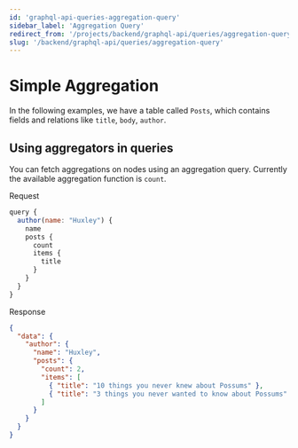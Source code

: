 ```yaml
---
id: 'graphql-api-queries-aggregation-query'
sidebar_label: 'Aggregation Query'
redirect_from: '/projects/backend/graphql-api/queries/aggregation-query'
slug: '/backend/graphql-api/queries/aggregation-query'
---
```


# Simple Aggregation

In the following examples, we have a table called `Posts`, which contains fields and relations like `title`, `body`, `author`.

## Using aggregators in queries

You can fetch aggregations on nodes using an aggregation query. Currently the available aggregation function is `count`.

<div class="code-sample">
<div>
<label>Request</label>

```javascript
query {
  author(name: "Huxley") {
    name
    posts {
      count
      items {
        title
      }
    }
  }
}
```

</div>
<div>
<label>Response</label>

```json
{
  "data": {
    "author": {
      "name": "Huxley",
      "posts": {
        "count": 2,
        "items": [
          { "title": "10 things you never knew about Possums" },
          { "title": "3 things you never wanted to know about Possums" }
        ]
      }
    }
  }
}
```

</div>
</div>
